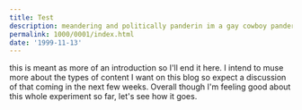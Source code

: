 ```yaml
---
title: Test
description: meandering and politically panderin im a gay cowboy panderin to all the homies out there
permalink: 1000/0001/index.html
date: '1999-11-13'
---
```


 this is meant as more of an introduction so I'll end it here. I intend to muse more about the types of content I want on this blog so expect a discussion of that coming in the next few weeks. Overall though I'm feeling good about this whole experiment so far, let's see how it goes.